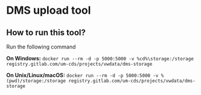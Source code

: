 # DMS upload tool

## How to run this tool?

Run the following command

**On Windows:**
```docker run --rm -d -p 5000:5000 -v %cd%\storage:/storage registry.gitlab.com/um-cds/projects/vwdata/dms-storage```

**On Unix/Linux/macOS:**
```docker run --rm -d -p 5000:5000 -v %(pwd)/storage:/storage registry.gitlab.com/um-cds/projects/vwdata/dms-storage```